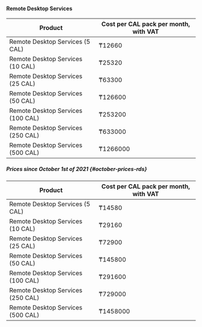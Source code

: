 #### Remote Desktop Services

Product | Cost per CAL pack per month, with VAT
--- | ---
Remote Desktop Services (5 CAL) | ₸12660
Remote Desktop Services (10 CAL) | ₸25320
Remote Desktop Services (25 CAL) | ₸63300
Remote Desktop Services (50 CAL) | ₸126600
Remote Desktop Services (100 CAL) | ₸253200
Remote Desktop Services (250 CAL) | ₸633000
Remote Desktop Services (500 CAL) | ₸1266000

##### Prices since October 1st of 2021 {#october-prices-rds}

Product | Cost per CAL pack per month, with VAT
--- | ---
Remote Desktop Services (5 CAL) | ₸14580
Remote Desktop Services (10 CAL) | ₸29160
Remote Desktop Services (25 CAL) | ₸72900
Remote Desktop Services (50 CAL) | ₸145800
Remote Desktop Services (100 CAL) | ₸291600
Remote Desktop Services (250 CAL) | ₸729000
Remote Desktop Services (500 CAL) | ₸1458000
